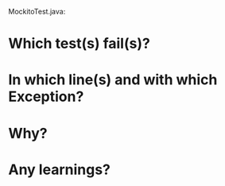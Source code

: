 MockitoTest.java:

# Which test(s) fail(s)?
# In which line(s) and with which Exception?
# Why?
# Any learnings?


